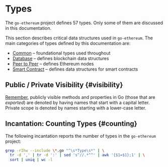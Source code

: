# Types

The `go-ethereum` project defines 57 types. Only some of them are discussed in this documentation.

This section describes critical data structures used in `go-ethereum`. The main categories of types defined by this documentation are:

* [Common](common.md) &ndash; foundational types used throughout
* [Database](database.md) &ndash; defines blockchain data structures
* [Peer to Peer](p2p.md) &ndash; defines Ethereum nodes
* [Smart Contract](smart_contract.md) &ndash; defines data structures for smart contracts

## Public / Private Visibility {#visibility}
[Remember](https://tour.golang.org/basics/3), publicly visible methods and properties in Go (those that are _exported_) are denoted by having names that start with a capital letter. Private scope is denoted by names starting with a lower-case letter.

## Incantation: Counting Types {#counting}
The following incantation reports the number of types in the `go-ethereum` project:

```bash
grep -rIhw --include \*.go "^\s*Type\s*" | \
  tr -d ',' | tr -d ':' | sed 's^//.*^^' | awk '{$1=$1};1' | \
  sort | uniq | wc -l
```

